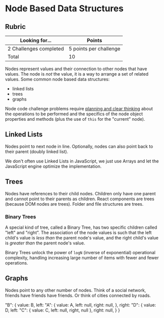 # Node Based Data Structures

## Rubric

| Looking for...         | Points                 |
| ---------------------- | ---------------------- |
| 2 Challenges completed | 5 points per challenge |
| Total                  | 10                     |

Nodes represent values and their connection to other nodes that have values. The node is _not_ the value, it is a way to arrange a set of related values. Some common node based data structures:

- linked lists
- trees
- graphs

Node code challenge problems require [planning and clear thinking](strategy-tactics.md) about the operations to be performed and the specifics of the node object properties and methods (plus the use of `this` for the "current" node).

## Linked Lists

Nodes point to next node in line. Optionally, nodes can also point back to their parent (doubly linked list).

We don't often use Linked Lists in JavaScript, we just use Arrays and let the JavaScript engine optimize the implementation.

## Trees

Nodes have references to their child nodes. Children only have one parent and cannot point to their parents as children. React components are trees (because DOM nodes are trees). Folder and file structures are trees.

### Binary Trees

A special kind of tree, called a Binary Tree, has two specific children called "left" and "right". The association of the node values is such that the left child's value is _less than_ the parent node's value, and the right child's value is _greater than_ the parent node's value.

Binary Trees unlock the power of `logN` (inverse of exponential) operational complexity, handling increasing large number of items with fewer and fewer operations.

## Graphs

Nodes point to any other number of nodes. Think of a social network, friends have friends have friends. Or think of cities connected by roads.


"B": {
    value: B,
    left: "A": {
        value: A,
        left: null,
        right: null,
    },
    right: "D": {
        value: D,
        left: "C": {
            value: C,
            left: null,
            right, null
        },
        right: null,
    }
}
